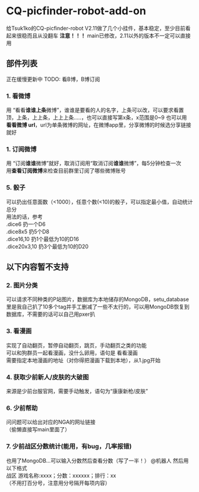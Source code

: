 # CQ-picfinder-robot-add-on

给Tsuk1ko的CQ-picfinder-robot V2.11做了几个小挂件，基本稳定，至少目前看起来很稳而且从没翻车
   **注意！！！** main已修改，2.11以外的版本不一定可以直接用


## 部件列表  
正在缓慢更新中
TODO: 看B博，B博订阅

### 1. 看微博  
用 “看看**谁谁上条**微博”，谁谁是要看的人的名字，上条可以改，可以要求看置顶，上条，上上条，上上上条.....，也可以直接写第x条，x范围是0~9
也可以用 **看看微博 url**，url为单条微博的网址，在微博app里，分享微博的时候选分享链接就好

### 1. 订阅微博
用 “订阅**谁谁**微博”就好，取消订阅用“取消订阅**谁谁**微博”，每5分钟检查一次  
用**查看订阅微博**来检查目前群里订阅了哪些微博账号
  
### 5. 骰子  
可以扔出任意面数（<1000），任意个数(<10)的骰子，可以指定最小值，自动统计总分  
用法的话，参考  
.dice6  扔一个D6  
.dice8x5  扔5个D8  
.dice16,10  扔1个最低为10的D16  
.dice20x3,10  扔3个最低为10的D20  

## 以下内容暂不支持  
### 2. 图片分类  
可以请求不同种类的P站图片，数据库为本地储存的MongoDB，setu_database里是我自己扒了10多个tag并手工删减了一些不太行的，可以用MongoDB恢复到数据库，不需要的话可以自己用pxer扒  

### 3. 看漫画  
实现了自动翻页，暂停自动翻页，跳页，手动翻页之类的功能  
可以和狗群员一起看漫画，没什么卵用，语句是 看看漫画  
需要指定本地漫画的地址（对你得把漫画下载到本地），从1.jpg开始

### 4. 获取少前新人/皮肤的大破图  
来源是少前台服官网，需要手动触发，语句为“康康新枪/皮肤”

### 6. 少前帮助  
问问题可以给出对应的NGA的网址链接  
（偷懒直接写main里面了）

### 7. 少前战区分数统计(能用，有bug，几率报错)  
也用了MongoDB...可以输入分数然后查看分数（写了一半！）
@机器人 然后用以下格式  
战区 游戏名称:xxxx；分数：xxxxxx；排行：xx  
（不用打百分号，注意用分号隔开每项内容）

